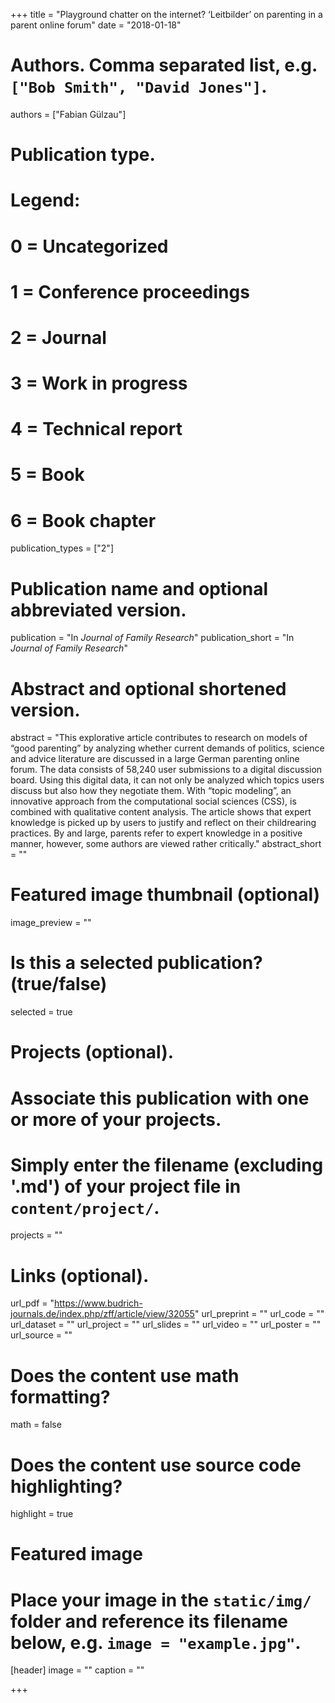 +++
title = "Playground chatter on the internet? ‘Leitbilder’ on parenting in a parent online forum"
date = "2018-01-18"
  
# Authors. Comma separated list, e.g. `["Bob Smith", "David Jones"]`.
authors = ["Fabian Gülzau"]
  
# Publication type.
# Legend:
# 0 = Uncategorized
# 1 = Conference proceedings
# 2 = Journal
# 3 = Work in progress
# 4 = Technical report
# 5 = Book
# 6 = Book chapter
publication_types = ["2"]
  
# Publication name and optional abbreviated version.
publication = "In *Journal of Family Research*"
publication_short = "In *Journal of Family Research*"
  
# Abstract and optional shortened version.
abstract = "This explorative article contributes to research on models of “good parenting” by analyzing whether current demands of politics, science and advice literature are discussed in a large German parenting online forum. The data consists of 58,240 user submissions to a digital discussion board. Using this digital data, it can not only be analyzed which topics users discuss but also how they negotiate them. With “topic modeling”, an innovative approach from the computational social sciences (CSS), is combined with qualitative content analysis. The article shows that expert knowledge is picked up by users to justify and reflect on their childrearing practices. By and large, parents refer to expert knowledge in a positive manner, however, some authors are viewed rather critically."
abstract_short = ""
  
# Featured image thumbnail (optional)
image_preview = ""
  
# Is this a selected publication? (true/false)
selected = true
  
# Projects (optional).
#   Associate this publication with one or more of your projects.
#   Simply enter the filename (excluding '.md') of your project file in `content/project/`.
projects = ""
  
# Links (optional).
url_pdf = "https://www.budrich-journals.de/index.php/zff/article/view/32055"
url_preprint = ""
url_code = ""
url_dataset = ""
url_project = ""
url_slides = ""
url_video = ""
url_poster = ""
url_source = ""
  
# Does the content use math formatting?
math = false
  
# Does the content use source code highlighting?
highlight = true
  
# Featured image
# Place your image in the `static/img/` folder and reference its filename below, e.g. `image = "example.jpg"`.
[header]
image = ""
caption = ""

+++